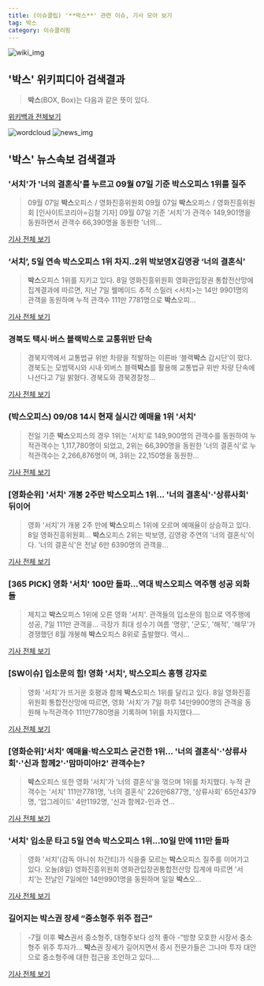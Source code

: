 ```yaml
---
title: (이슈클립) '**박스**' 관련 이슈, 기사 모아 보기
tag: 박스
category: 이슈클리핑
---
```

![wiki_img](https://user-images.githubusercontent.com/42597476/44503234-41136a80-a6d0-11e8-9071-6fc6418eafe4.png)
## **'**박스**'** 위키피디아 검색결과
>**박스**(BOX, Box)는 다음과 같은 뜻이 있다.

<a href="https://ko.wikipedia.org/wiki/박스" target="_blank">위키백과 전체보기</a>

![wordcloud](https://s3.ap-northeast-2.amazonaws.com/lyrics101-wordcloud/2018-09-08-1536392804.png)
![news_img](https://user-images.githubusercontent.com/42597476/44507050-1206f400-a6e4-11e8-8d98-7ffbfebb353f.png)
## **'**박스**'** 뉴스속보 검색결과
### '서치'가 '너의 결혼식'를 누르고 09월 07일 기준 **박스**오피스 1위를 질주

>09월 07일 **박스**오피스 / 영화진흥위원회 09월 07일 **박스**오피스 / 영화진흥위원회 [인사이트코리아=김철 기자] 09월 07일 기준 '서치'가 관객수 149,901명을 동원하면서 관객수 66,390명을 동원한 '너의...

<a href="http://www.insightkorea.co.kr//news/articleView.html?idxno=30879" target="_blank">기사 전체 보기</a>

### ‘서치’, 5일 연속 **박스**오피스 1위 차지..2위 박보영X김영광 ‘너의 결혼식’

>**박스**오피스 1위를 지키고 있다. 8일 영화진흥위원회 영화관입장권 통합전산망에 집계결과에 따르면, 지난 7일 웰메이드 추적 스릴러 <서치>는 14만 9901명의 관객을 동원하며 누적 관객수 111만 7781명으로 **박스**오피...

<a href="http://www.breaknews.com/sub_read.html?uid=599983&section=sc4" target="_blank">기사 전체 보기</a>

### 경북도 택시·버스 블랙**박스**로 교통위반 단속

>경북지역에서 교통법규 위반 차량을 적발하는 이른바 ‘블랙**박스** 감시단’이 떴다. 경북도는 모범택시와 시내·외버스 블랙**박스**를 활용해 교통법규 위반 차량 단속에 나선다고 7일 밝혔다. 경북도와 경북경찰청...

<a href="http://www.yeongnam.com/mnews/newsview.do?mode=newsView&newskey=20180908.010020731380001" target="_blank">기사 전체 보기</a>

### (**박스**오피스) 09/08 14시 현재 실시간 예매율 1위 '서치'

>전일 기준 **박스**오피스의 경우 1위는 '서치'로 149,900명의 관객수를 동원하여 누적관객수는 1,117,780명이 되었고, 2위는 66,390명을 동원한 '너의 결혼식'로 누적관객수는 2,266,876명이 며, 3위는 22,150명을 동원한...

<a href="http://www.sisamagazine.co.kr/news/articleView.html?idxno=143554" target="_blank">기사 전체 보기</a>

### [영화순위] '서치' 개봉 2주만 **박스**오피스 1위… '너의 결혼식'·'상류사회' 뒤이어

>영화 '서치'가 개봉 2주 만에 **박스**오피스 1위에 오르며 예매율이 상승하고 있다. 8일 영화진흥위원회... **박스**오피스 2위는 박보영, 김영광 주연의 '너의 결혼식'이다. '너의 결혼식'은 전날 6만 6390명의 관객을...

<a href="http://news20.busan.com/controller/newsController.jsp?newsId=20180908000022" target="_blank">기사 전체 보기</a>

### [365 PICK] 영화 '서치' 100만 돌파...역대 **박스**오피스 역주행 성공 외화들

>제치고 **박스**오피스 1위에 오른 영화 '서치'. 관객들의 입소문의 힘으로 역주행에 성공, 7일 111만 관객을... 극장가 최대 성수기 여름 '명량', '군도', '해적', '해무'가 경쟁했던 8월 개봉해 **박스**오피스 8위로 출발했다. 역시...

<a href="http://www.interview365.com/news/articleView.html?idxno=81728" target="_blank">기사 전체 보기</a>

### [SW이슈] 입소문의 힘! 영화 '서치', **박스**오피스 흥행 강자로

>영화 '서치'가 뜨거운 호평과 함께 **박스**오피스 1위를 달리고 있다. 8일 영화진흥위원회 통합전산망에 따르면, 영화 '서치'가 7일 하루 14만9900명의 관객을 동원해 누적관객수 111만7780명을 기록하며 1위를 차지했다....

<a href="http://www.sportsworldi.com/content/html/2018/09/08/20180908665643.html" target="_blank">기사 전체 보기</a>

### [영화순위]'서치' 예매율·**박스**오피스 굳건한 1위… '너의 결혼식'·'상류사회'·'신과 함께2'·'맘마미아!2' 관객수는?

>**박스**오피스 또한 영화 '서치'가 '너의 결혼식'을 꺾으며 1위를 차지했다. 누적 관객수는 '서치' 111만7781명, '너의 결혼식' 226만6877명, '상류사회' 65만4379명, '업그레이드' 4만1192명, '신과 함께2-인과 연...

<a href="http://www.kyeongin.com/main/view.php?key=20180908000859162" target="_blank">기사 전체 보기</a>

### '서치' 입소문 타고 5일 연속 **박스**오피스 1위...10일 만에 111만 돌파

>영화 '서치'(감독 아니쉬 차간티)가 식을줄 모르는 **박스**오피스 질주를 이어가고 있다. 오늘(8일) 영화진흥위원회 영화관입장권통합전산망 집계에 따르면 '서치'는 전날인 7일에만 14만9901명을 동원하며 일일 **박스**오...

<a href="http://www.slist.kr/news/articleView.html?idxno=45049" target="_blank">기사 전체 보기</a>

### 길어지는 **박스**권 장세 “중소형주 위주 접근”

>-7월 이후 **박스**권서 중소형주, 대형주보다 성적 좋아 -“방향 모호한 시장서 중소형주 위주 투자가... **박스**권 장세가 길어지면서 증시 전문가들은 그나마 투자 대안으로 중소형주에 대한 접근을 조언하고 있다....

<a href="http://news.heraldcorp.com/view.php?ud=20180907000617" target="_blank">기사 전체 보기</a>


